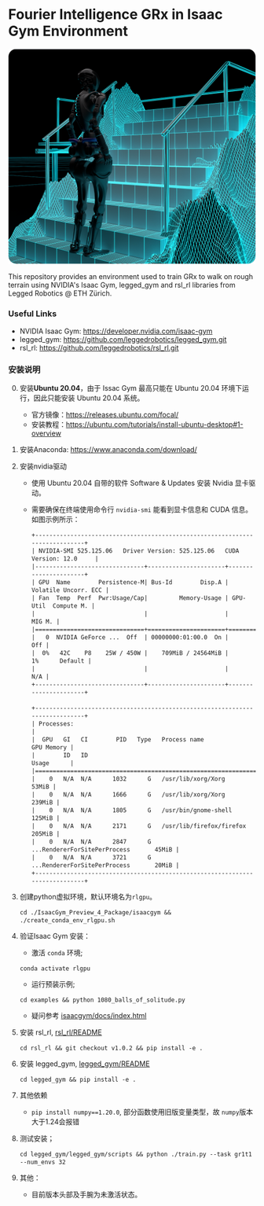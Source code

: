 # Fourier Intelligence GRx in Isaac Gym Environment

![](./pictures/4.png)

This repository provides an environment used to train GRx to walk on rough terrain using NVIDIA's Isaac Gym, legged_gym and rsl_rl libraries from Legged Robotics @ ETH Zürich.

### Useful Links ###

* NVIDIA Isaac Gym: https://developer.nvidia.com/isaac-gym
* legged_gym: https://github.com/leggedrobotics/legged_gym.git
* rsl_rl: https://github.com/leggedrobotics/rsl_rl.git

### 安装说明 ###

0. 安装**Ubuntu 20.04**，由于 Issac Gym 最高只能在 Ubuntu 20.04 环境下运行，因此只能安装 Ubuntu 20.04 系统。

    * 官方镜像：https://releases.ubuntu.com/focal/
    * 安装教程：https://ubuntu.com/tutorials/install-ubuntu-desktop#1-overview

1. 安装Anaconda: https://www.anaconda.com/download/

2. 安装nvidia驱动
    - 使用 Ubuntu 20.04 自带的软件 Software & Updates 安装 Nvidia 显卡驱动。

    - 需要确保在终端使用命令行 `nvidia-smi` 能看到显卡信息和 CUDA 信息。如图示例所示：

        ```
        +-----------------------------------------------------------------------------+
        | NVIDIA-SMI 525.125.06   Driver Version: 525.125.06   CUDA Version: 12.0     |
        |-------------------------------+----------------------+----------------------+
        | GPU  Name        Persistence-M| Bus-Id        Disp.A | Volatile Uncorr. ECC |
        | Fan  Temp  Perf  Pwr:Usage/Cap|         Memory-Usage | GPU-Util  Compute M. |
        |                               |                      |               MIG M. |
        |===============================+======================+======================|
        |   0  NVIDIA GeForce ...  Off  | 00000000:01:00.0  On |                  Off |
        |  0%   42C    P8    25W / 450W |    709MiB / 24564MiB |      1%      Default |
        |                               |                      |                  N/A |
        +-------------------------------+----------------------+----------------------+
                                                                                    
        +-----------------------------------------------------------------------------+
        | Processes:                                                                  |
        |  GPU   GI   CI        PID   Type   Process name                  GPU Memory |
        |        ID   ID                                                   Usage      |
        |=============================================================================|
        |    0   N/A  N/A      1032      G   /usr/lib/xorg/Xorg                 53MiB |
        |    0   N/A  N/A      1666      G   /usr/lib/xorg/Xorg                239MiB |
        |    0   N/A  N/A      1805      G   /usr/bin/gnome-shell              125MiB |
        |    0   N/A  N/A      2171      G   /usr/lib/firefox/firefox          205MiB |
        |    0   N/A  N/A      2847      G   ...RendererForSitePerProcess       45MiB |
        |    0   N/A  N/A      3721      G   ...RendererForSitePerProcess       20MiB |
        +-----------------------------------------------------------------------------+
        ```

3. 创建python虚拟环境，默认环境名为`rlgpu`。
    ```
    cd ./IsaacGym_Preview_4_Package/isaacgym && ./create_conda_env_rlgpu.sh
    ```

4. 验证Isaac Gym 安装：

    - 激活 `conda` 环境;

    ```
    conda activate rlgpu
    ```

    - 运行预装示例;

    ```
    cd examples && python 1080_balls_of_solitude.py
    ```

    - 疑问参考 [isaacgym/docs/index.html](IsaacGym_Preview_4_Package/isaacgym/docs/index.html)

5. 安装 rsl_rl, [rsl_rl/README](rsl-rl/README.md)

    ```
    cd rsl_rl && git checkout v1.0.2 && pip install -e .
    ```

7. 安装 legged_gym, [legged_gym/README](legged-gym/README.md)

    ```
    cd legged_gym && pip install -e .
    ```

8. 其他依赖

    - `pip install numpy==1.20.0`, 部分函数使用旧版变量类型，故 `numpy`版本大于1.24会报错

9. 测试安装；

    ``` 
    cd legged_gym/legged_gym/scripts && python ./train.py --task gr1t1 --num_envs 32
    ```

10. 其他：

    - 目前版本头部及手腕为未激活状态。

